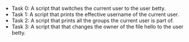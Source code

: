 * Task 0: A script that switches the current user to the user betty.
* Task 1: A script that prints the effective username of the current user.
* Task 2: A script that prints all the groups the current user is part of.
* Task 3: A script that that changes the owner of the file hello to the user betty.
